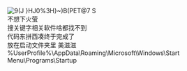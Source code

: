 
![9(J }HJ0%3H}~)B(PET@7 S](https://user-images.githubusercontent.com/65208747/152699134-be6e779f-aff9-4d8b-ba39-bbc376c10b34.png)  
不想下火萤  
搜关键字相关软件啥都找不到  
代码东拼西凑终于完成了  
放在启动文件夹里 美滋滋  
%UserProfile%\AppData\Roaming\Microsoft\Windows\Start Menu\Programs\Startup

